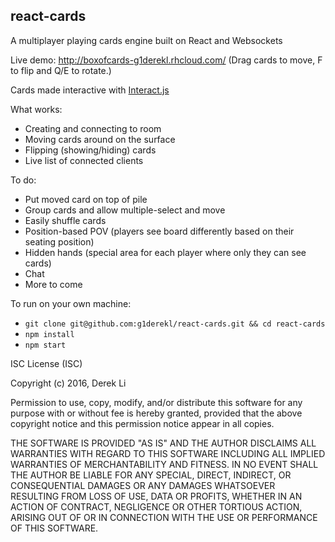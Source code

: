 ## **react-cards**

A multiplayer playing cards engine built on React and Websockets

Live demo: http://boxofcards-g1derekl.rhcloud.com/ (Drag cards to move, F to flip and Q/E to rotate.)

Cards made interactive with [Interact.js](http://interactjs.io/)

What works:

 - Creating and connecting to room
 - Moving cards around on the surface
 - Flipping (showing/hiding) cards
 - Live list of connected clients

To do:

 - Put moved card on top of pile
 - Group cards and allow multiple-select and move
 - Easily shuffle cards
 - Position-based POV (players see board differently based on their seating position)
 - Hidden hands (special area for each player where only they can see cards)
 - Chat
 - More to come

To run on your own machine:

 - `git clone git@github.com:g1derekl/react-cards.git && cd react-cards`
 - `npm install`
 - `npm start`

ISC License (ISC)

Copyright (c) 2016, Derek Li

Permission to use, copy, modify, and/or distribute this software for any purpose with or without fee is hereby granted, provided that the above copyright notice and this permission notice appear in all copies.

THE SOFTWARE IS PROVIDED "AS IS" AND THE AUTHOR DISCLAIMS ALL WARRANTIES WITH REGARD TO THIS SOFTWARE INCLUDING ALL IMPLIED WARRANTIES OF MERCHANTABILITY AND FITNESS. IN NO EVENT SHALL THE AUTHOR BE LIABLE FOR ANY SPECIAL, DIRECT, INDIRECT, OR CONSEQUENTIAL DAMAGES OR ANY DAMAGES WHATSOEVER RESULTING FROM LOSS OF USE, DATA OR PROFITS, WHETHER IN AN ACTION OF CONTRACT, NEGLIGENCE OR OTHER TORTIOUS ACTION, ARISING OUT OF OR IN CONNECTION WITH THE USE OR PERFORMANCE OF THIS SOFTWARE.

